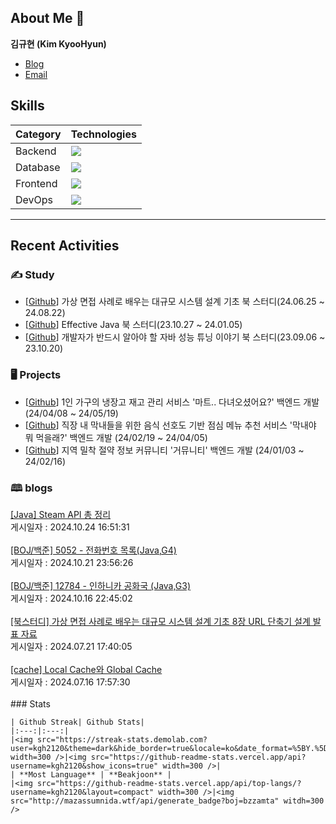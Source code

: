 

## About Me 👋
**김규현 (Kim KyooHyun)**
- [Blog](https://dev-qhyun.tistory.com)
- [Email](kgh2120@gmail.com)




## Skills



| Category | Technologies|
|-----------|-------------|
| Backend | <img src="https://skillicons.dev/icons?i=java,spring" /> |
| Database | <img src="https://skillicons.dev/icons?i=mysql,redis" /> |
| Frontend | <img src="https://skillicons.dev/icons?i=javascript,typescript,react " /> |
| DevOps | <img src="https://skillicons.dev/icons?i=gitlab,docker,nginx" /> |


---

## Recent Activities


### ✍ Study

- [[Github](https://github.com/ssausand-sunny/system_design_interview_book_study)] 가상 면접 사례로 배우는 대규모 시스템 설계 기초 북 스터디(24.06.25 ~ 24.08.22)
- [[Github](https://github.com/SSARTEL-10th/EffectiveJava_bookstudy)] Effective Java 북 스터디(23.10.27 ~ 24.01.05)
- [[Github](https://github.com/SSARTEL-10th/JPTS_bookstudy)] 개발자가 반드시 알아야 할 자바 성능 튜닝 이야기 북 스터디(23.09.06 ~ 23.10.20)


### 🖥 Projects

- [[Github](https://github.com/kgh2120/hybm)] 1인 가구의 냉장고 재고 관리 서비스 '마트.. 다녀오셨어요?' 백엔드 개발 (24/04/08 ~ 24/05/19)
- [[Github](https://github.com/kgh2120/mmm)] 직장 내 막내들을 위한 음식 선호도 기반 점심 메뉴 추천 서비스 '막내야 뭐 먹을래?' 백엔드 개발 (24/02/19 ~ 24/04/05)
- [[Github](https://github.com/kgh2120/goumunity-backend)] 지역 밀착 절약 정보 커뮤니티 '거뮤니티' 백엔드 개발 (24/01/03 ~ 24/02/16)

### 🕮 blogs

<a href=https://dev-qhyun.tistory.com/32>[Java] Steam API 총 정리</a></br>게시일자 : 2024.10.24 16:51:31</br></br><a href=https://dev-qhyun.tistory.com/31>[BOJ/백준] 5052 - 전화번호 목록(Java,G4)</a></br>게시일자 : 2024.10.21 23:56:26</br></br><a href=https://dev-qhyun.tistory.com/30>[BOJ/백준] 12784 - 인하니카 공화국 (Java,G3)</a></br>게시일자 : 2024.10.16 22:45:02</br></br><a href=https://dev-qhyun.tistory.com/29>[북스터디] 가상 면접 사례로 배우는 대규모 시스템 설계 기초 8장 URL 단축기 설계 발표 자료</a></br>게시일자 : 2024.07.21 17:40:05</br></br><a href=https://dev-qhyun.tistory.com/28>[cache] Local Cache와 Global Cache</a></br>게시일자 : 2024.07.16 17:57:30</br></br>
    ### Stats

    | Github Streak| Github Stats|
    |:---:|:---:|
    |<img src="https://streak-stats.demolab.com?user=kgh2120&theme=dark&hide_border=true&locale=ko&date_format=%5BY.%5Dn.j&mode=weekly" width=300 />|<img src="https://github-readme-stats.vercel.app/api?username=kgh2120&show_icons=true" width=300 />|
    | **Most Language** | **Beakjoon** |
    |<img src="https://github-readme-stats.vercel.app/api/top-langs/?username=kgh2120&layout=compact" width=300 />|<img src="http://mazassumnida.wtf/api/generate_badge?boj=bzzamta" witdh=300 />

  